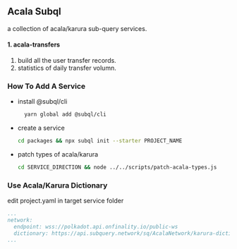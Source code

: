 ## Acala Subql

a collection of acala/karura sub-query services.

#### 1. acala-transfers
  1. build all the user transfer records.
  2. statistics of daily transfer volumn.

### How To Add A Service

+ install @subql/cli
  ```bash
    yarn global add @subql/cli
  ```

+ create a service
  ```bash
  cd packages && npx subql init --starter PROJECT_NAME
  ```

+ patch types of acala/karura
  ```bash
  cd SERVICE_DIRECTION && node ../../scripts/patch-acala-types.js
  ```

### Use Acala/Karura Dictionary

edit project.yaml in target service folder

```yaml
...
network:
  endpoint: wss://polkadot.api.onfinality.io/public-ws
  dictionary: https://api.subquery.network/sq/AcalaNetwork/karura-dictionary
...
```